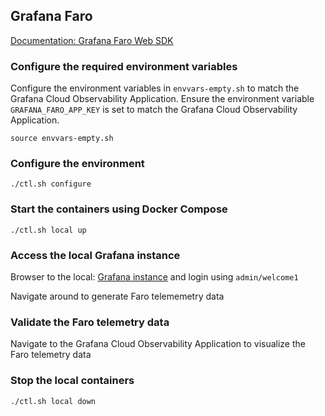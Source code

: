 ## Grafana Faro

[Documentation: Grafana Faro Web SDK](https://grafana.com/docs/grafana-cloud/faro-web-sdk/)

### Configure the required environment variables

Configure the environment variables in ```envvars-empty.sh``` to match the Grafana Cloud Observability Application. Ensure the environment variable ```GRAFANA_FARO_APP_KEY``` is set to match the Grafana Cloud Observability Application.

```source envvars-empty.sh```

### Configure the environment
```./ctl.sh configure```

### Start the containers using Docker Compose
```./ctl.sh local up```

### Access the local Grafana instance
Browser to the local: [Grafana instance](http://localhost:3000) and login using ```admin/welcome1```

Navigate around to generate Faro telememetry data

### Validate the Faro telemetry data
Navigate to the Grafana Cloud Observability Application to visualize the Faro telemetry data

### Stop the local containers
```./ctl.sh local down```

